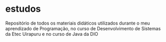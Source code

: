 # estudos
Repositório de todos os materiais didáticos utilizados durante o meu aprendizado de Programação, no curso de Desenvolvimento de Sistemas da Etec Uirapuru e no curso de Java da DIO
